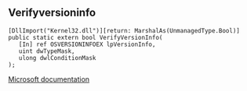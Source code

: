 ## Verifyversioninfo

```
[DllImport("Kernel32.dll")][return: MarshalAs(UnmanagedType.Bool)]
public static extern bool VerifyVersionInfo(
   [In] ref OSVERSIONINFOEX lpVersionInfo,
   uint dwTypeMask,
   ulong dwlConditionMask
);
```

[Microsoft documentation](https://docs.microsoft.com/en-us/windows/win32/api/winbase/nf-winbase-verifyversioninfow)
